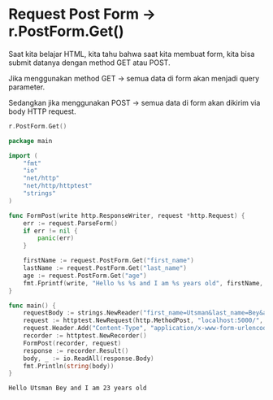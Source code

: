 # Request Post Form -> r.PostForm.Get()

Saat kita belajar HTML, kita tahu bahwa saat kita membuat form, kita bisa submit datanya dengan method GET atau POST.

Jika menggunakan method GET -> semua data di form akan menjadi query parameter.

Sedangkan jika menggunakan POST -> semua data di form akan dikirim via body HTTP request.

```go
r.PostForm.Get()
```

```go
package main

import (
	"fmt"
	"io"
	"net/http"
	"net/http/httptest"
	"strings"
)

func FormPost(write http.ResponseWriter, request *http.Request) {
	err := request.ParseForm()
	if err != nil {
		panic(err)
	}

	firstName := request.PostForm.Get("first_name")
	lastName := request.PostForm.Get("last_name")
	age := request.PostForm.Get("age")
	fmt.Fprintf(write, "Hello %s %s and I am %s years old", firstName, lastName, age)
}

func main() {
	requestBody := strings.NewReader("first_name=Utsman&last_name=Bey&age=23")
	request := httptest.NewRequest(http.MethodPost, "localhost:5000/", requestBody)
	request.Header.Add("Content-Type", "application/x-www-form-urlencoded")
	recorder := httptest.NewRecorder()
	FormPost(recorder, request)
	response := recorder.Result()
	body, _ := io.ReadAll(response.Body)
	fmt.Println(string(body))
}
```

```
Hello Utsman Bey and I am 23 years old
```
